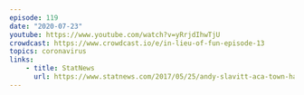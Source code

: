 ```yaml
---
episode: 119
date: "2020-07-23"
youtube: https://www.youtube.com/watch?v=yRrjdIhwTjU
crowdcast: https://www.crowdcast.io/e/in-lieu-of-fun-episode-13
topics: coronavirus
links:
    - title: StatNews
      url: https://www.statnews.com/2017/05/25/andy-slavitt-aca-town-halls/
---
```

